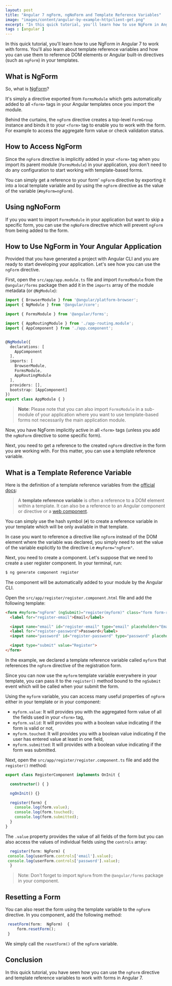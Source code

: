 ```yaml
---
layout: post
title: "Angular 7 ngForm, ngNoForm and Template Reference Variables"
image: "images/content/angular-by-example-httpclient-get.png"
excerpt: "In this quick tutorial, you'll learn how to use NgForm in Angular 7 to work with forms. You'll also learn about template reference variables and how you can use them to reference DOM elements or Angular built-in directives (such as ngForm) in your templates." 
tags : [angular ] 
---
```


In this quick tutorial, you'll learn how to use NgForm in Angular 7 to work with forms. You'll also learn about template reference variables and how you can use them to reference DOM elements or Angular built-in directives (such as `ngForm`) in your templates.

## What is NgForm

So, what is [NgForm](https://angular.io/api/forms/NgForm)?

It's simply a directive exported from `FormsModule` which gets automatically added to all `<form>` tags in your Angular templates once you import the module.  

Behind the curtains, the `ngForm` directive creates a top-level `FormGroup` instance and binds it to your `<form>` tag to enable you to work with the form. For example to access the aggregate form value or check validation status.

## How to Access NgForm

Since the `ngForm` directive is implicitly added in your `<form>` tag when you import its parent module (`FormsModule`) in your application, you don't need to do any configuration to start working with template-based forms. 

You can simply get a reference to your form' `ngForm` directive by exporting it into a local template variable and by using the `ngForm` directive as the value of the variable (`#myForm=ngForm`).   


## Using ngNoForm

If you you want to import `FormsModule` in your application but want to skip a specific form, you can use the `ngNoForm` directive which will prevent `ngForm` from being added to the form.
 
## How to Use NgForm in Your Angular Application

Provided that you have generated a project with Angular CLI and you are ready to start developing your application. Let's see how you can use the `ngForm` directive.

First, open the `src/app/app.module.ts` file and import `FormsModule` from the `@angular/forms` package then add it in the `imports` array of the module metadata (or `@NgModule`):

```ts
import { BrowserModule } from '@angular/platform-browser';
import { NgModule } from '@angular/core';

import { FormsModule } from '@angular/forms';

import { AppRoutingModule } from './app-routing.module';
import { AppComponent } from './app.component';


@NgModule({
  declarations: [
    AppComponent
  ],
  imports: [
    BrowserModule,
    FormsModule,
    AppRoutingModule
  ],
  providers: [],
  bootstrap: [AppComponent]
})
export class AppModule { }
```

 > **Note**: Please note that you can also import `FormsModule` in a sub-module of your application where you want to use template-based forms not necessarily the main application module.

Now, you have NgForm implicitly active in all `<form>` tags (unless you add the `ngNoForm` directive to some specific form).

Next, you need to get a reference to the created `ngForm` directive in the form you are working with. For this matter, you can use a  template reference variable.

## What is a Template Reference Variable 

Here is the definition of a template reference variables from the [official docs](https://angular.io/guide/template-syntax#ref-vars):

>A  **template reference variable**  is often a reference to a DOM element within a template. It can also be a reference to an Angular component or directive or a  [web component](https://developer.mozilla.org/en-US/docs/Web/Web_Components "MDN: Web Components").

You can simply use the hash symbol (`#`) to create a reference variable in your template which will be only available in that template.

In case you want to reference a directive like `ngForm` instead of the DOM element where the variable was declared, you simply need to set the value of the variable explicitly to the directive i.e `#myForm="ngForm"`. 

Next, you need to create a component. Let's suppose that we need to create a user register component. In your terminal, run:

```bash
$ ng generate component register
```

The component will be automatically added to your module by the Angular CLI.

 Open the `src/app/register/register.component.html` file and add the following template:

```html
<form #myform="ngForm" (ngSubmit)="register(myform)" class="form form-register">
  <label for="register-email">Email</label>

  <input name="email" id="register-email" type="email" placeholder="Email" ngModel required>
  <label for="register-password">Password</label>
  <input name="password" id="register-password" type="password" placeholder="Password" ngModel required>

  <input type="submit" value="Register">
</form>
``` 

In the example, we declared a template reference variable called `myform` that references the `ngForm` directive of the registration form.

Since you can now use the `myform` template variable everywhere in your template, you can pass it to the `register()` method bound to the `ngSubmit` event which will be called when your submit the form.

Using the `myform` variable, you can access many useful properties of `ngForm`  either in your template or in your component:

- `myform.value`: It will provides you with the aggregated form value of all the fields used in your `<form>` tag,  
-  `myform.valid`: It will provides you with a boolean value indicating if the form is valid or not,  
- `myform.touched`: It will provides you with a boolean value indicating if the user has entered value at least in one field,  
- `myform.submitted`: It will provides with a boolean value indicating if the form was submitted. 

Next, open the `src/app/register/register.component.ts` file and  add the `register()` method:

```ts
export class RegisterComponent implements OnInit {

  constructor() { }

  ngOnInit() {}

  register(form) {
    console.log(form.value);
    console.log(form.touched);
    console.log(form.submitted);   
  }
}
```

The `.value` property provides the value of all fields of the form but you can also access the values of individual fields using the `controls` array:

```ts
  register(form: NgForm) {
 console.log(userForm.controls['email'].value);
 console.log(userForm.controls['password'].value);   
  }
```

> Note: Don't forget to import `NgForm` from the `@angular/forms` package in your component.

## Resetting a Form

You can also reset the form using the template variable to the `ngForm` directive. In you component, add the following method:

```ts
 resetForm(form:  NgForm)  { 		 
	 form.resetForm();  
 }
```

We simply call the `resetForm()` of the `ngForm` variable.

## Conclusion

In this quick tutorial, you have seen how you can use the `ngForm` directive and template reference variables to work with forms in Angular 7.



